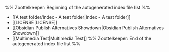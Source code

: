 %% Zoottelkeeper: Beginning of the autogenerated index file list  %%
-  [[A test folder/Index - A test folder|Index - A test folder]]
-  [[LICENSE|LICENSE]]
-  [[Obsidian Publish Alternatives Showdown|Obsidian Publish Alternatives Showdown]]
-  [[Multimedia Test|Multimedia Test]]
%% Zoottelkeeper: End of the autogenerated index file list  %%
